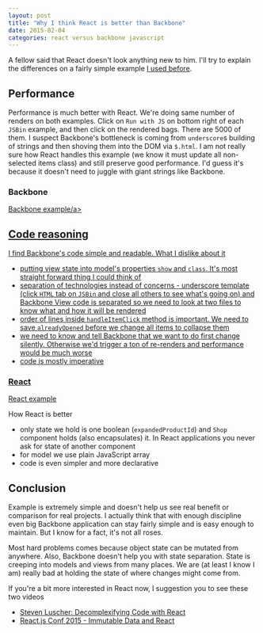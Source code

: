 ```yaml
---
layout: post
title: "Why I think React is better than Backbone"
date: 2015-02-04
categories: react versus backbone javascript
---
```


A fellow said that React doesn't look anything new to him. I'll try to explain
the differences on a fairly simple example
[I used before](http://blog.zigomir.com/react.js/jquery/2015/01/11/jquery-versus-react-thinking.html).

## Performance

Performance is much better with React. We're doing same number
of renders on both examples. Click on `Run with JS` on bottom right of each
`JSBin` example, and then click on the rendered bags. There are 5000 of them.
I suspect Backbone's bottleneck is coming from `underscore`s
building of strings and then shoving them into the DOM via `$.html`.
I am not really sure how React handles this example (we know it must update all non-selected
items class) and still preserve good performance. I'd guess it's because it
doesn't need to juggle with giant strings like Backbone.


### Backbone

<a class="jsbin-embed" href="http://jsbin.com/qaxasa/2/embed?js,console,output">Backbone example/a>
<script src="http://static.jsbin.com/js/embed.js"></script>

## Code reasoning

I find Backbone's code simple and readable. What I dislike about it

- putting view state into model's properties `show` and `class`. It's most straight
forward thing I could think of
- separation of technologies instead of concerns - underscore template
(click `HTML` tab on `JSBin` and close all others to see what's going on)
and Backbone View code is separated so we need to look at two files to know
what and how it will be rendered
- order of lines inside `handleItemClick` method is important. We need to save
`alreadyOpened` before we change all items to collapse them
- we need to know and tell Backbone that we want to do first change silently.
Otherwise we'd trigger a ton of re-renders and performance would be much worse
- code is mostly imperative

### React

<a class="jsbin-embed" href="http://jsbin.com/hotod/13/embed?js,console,output">React example</a>
<script src="http://static.jsbin.com/js/embed.js"></script>

How React is better

- only state we hold is one boolean (`expandedProductId`) and `Shop`
component holds (also encapsulates) it. In React applications you never ask for
state of another component
- for model we use plain JavaScript array
- code is even simpler and more declarative

## Conclusion

Example is extremely simple and doesn't help us see real benefit or comparison
for real projects. I actually think that with enough discipline even big Backbone
application can stay fairly simple and is easy enough to maintain. But I know
for a fact, it's not all roses.

Most hard problems comes because object state can be mutated from anywhere.
Also, Backbone doesn't help you with state separation. State is creeping into
models and views from many places. We are (at least I know I am) really bad
at holding the state of where changes might come from.

If you're a bit more interested in React now, I suggestion you to see these two
videos

- [Steven Luscher: Decomplexifying Code with React](https://www.youtube.com/watch?v=rI0GQc__0SM)
- [React.js Conf 2015 - Immutable Data and React](https://www.youtube.com/watch?v=I7IdS-PbEgI)

